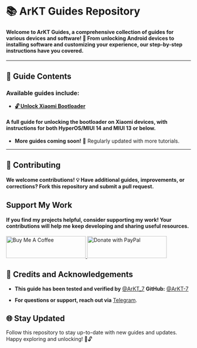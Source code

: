 # 📚 ArKT Guides Repository

#### Welcome to **ArKT Guides**, a comprehensive collection of guides for various devices and software! 🎉 From unlocking Android devices to installing software and customizing your experience, our step-by-step instructions have you covered.

---

## 📖 Guide Contents

### Available guides include:

- [**🔓 Unlock Xiaomi Bootloader**](https://github.com/ArKT-7/ArKT-Guides/blob/main/Xiaomi-unlock-bootloader-en.md) 
#### A full guide for unlocking the bootloader on Xiaomi devices, with instructions for both HyperOS/MIUI 14 and MIUI 13 or below.

- **More guides coming soon!** 🚀 Regularly updated with more tutorials.

---

## 🤝 Contributing

#### We welcome contributions! 💡 Have additional guides, improvements, or corrections? Fork this repository and submit a pull request.


## Support My Work

#### If you find my projects helpful, consider supporting my work! Your contributions will help me keep developing and sharing useful resources.

<p align="left">
  <a href="https://www.buymeacoffee.com/ArKT" target="_blank">
    <img src="https://github.com/ArKT-7/WIN-ARM-DOWNLOADER/blob/main/assets/buymecoffee.png" alt="Buy Me A Coffee" style="height: 60px !important; width: 217px !important;">
  </a>
  <a href="https://www.paypal.me/arkt7" target="_blank">
    <img src="https://github.com/ArKT-7/WIN-ARM-DOWNLOADER/blob/main/assets/Paypal.png" alt="Donate with PayPal" style="height: 60px !important; width: 217px !important;">
  </a>
</p>


## 🙏 Credits and Acknowledgements

- **This guide has been tested and verified by** [@ArKT_7](https://t.me/ArKT_7)  **GitHub:** [@ArKT-7](https://github.com/ArKT-7)

- **For questions or support, reach out via** [Telegram](https://t.me/ArKT_7).


## 🌐 Stay Updated

Follow this repository to stay up-to-date with new guides and updates.  
Happy exploring and unlocking! 🎉🔓
